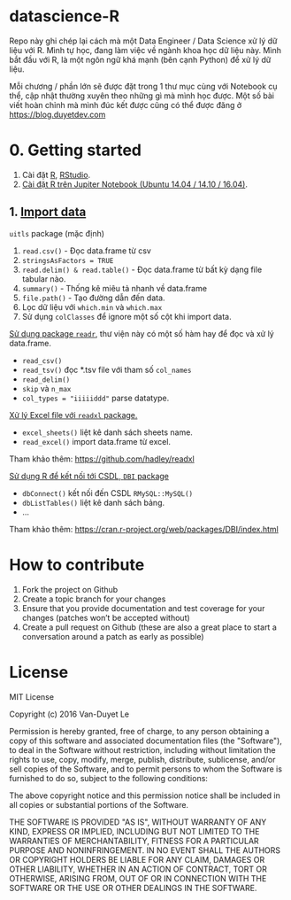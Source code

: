 # datascience-R

Repo này ghi chép lại cách mà một Data Engineer / Data Science xử lý dữ liệu với R. Mình tự học, đang làm việc về ngành khoa học dữ liệu này. Mình bắt đầu với R, là một ngôn ngữ khá mạnh (bên cạnh Python) để xử lý dữ liệu.

Mỗi chương / phần lớn sẽ được đặt trong 1 thư mục cùng với Notebook cụ thể, cập nhật thường xuyên theo những gì mà mình học được. Một số bài viết hoàn chỉnh mà mình đúc kết được cũng có thể được đăng ở https://blog.duyetdev.com 


# 0. Getting started

1. Cài đặt [R](https://www.r-project.org/), [RStudio](https://www.rstudio.com/products/rstudio/download/).
2. [Cài đặt R trên Jupiter Notebook (Ubuntu 14.04 / 14.10 / 16.04)](http://blog.duyetdev.com/2016/11/r-tren-jupiter-notebook-ubuntu-1404.html).

## 1. [Import  data](1-import-data/import-data.ipynb)

`uitls` package (mặc định)

1. `read.csv()` - Đọc data.frame từ csv
2. `stringsAsFactors = TRUE`
3. `read.delim() & read.table()` - Đọc data.frame từ bất kỳ dạng file tabular nào.
4. `summary()` - Thống kê miêu tả nhanh về data.frame
5. `file.path()` - Tạo đường dẫn đến data.
6. Lọc dữ liệu với `which.min` và `which.max`
7. Sử dụng `colClasses` để ignore một số cột khi import data.

[Sử dụng package `readr`](1-import-data/readr-package.ipynb), thư viện này có một số hàm hay để đọc và xử lý data.frame.

* `read_csv()`
* `read_tsv()` đọc *.tsv file với tham số `col_names`
* `read_delim()`
* `skip` và `n_max` 
* `col_types = "iiiiiddd"` parse datatype.

[Xử lý Excel file với `readxl` package.](1-import-data/readxl-package.ipynb)

* `excel_sheets()` liệt kê danh sách sheets name.
* `read_excel()` import data.frame từ excel.

Tham khảo thêm: https://github.com/hadley/readxl

[Sử dụng R để kết nối tới CSDL, `DBI` package](1-import-data/DBI-package.ipynb)

* `dbConnect()` kết nối đến CSDL `RMySQL::MySQL()`
* `dbListTables()` liệt kê danh sách bảng.
* ...

Tham khảo thêm: https://cran.r-project.org/web/packages/DBI/index.html


# How to contribute

1. Fork the project on Github
2. Create a topic branch for your changes
3. Ensure that you provide documentation and test coverage for your changes (patches won’t be accepted without)
4. Create a pull request on Github (these are also a great place to start a conversation around a patch as early as possible)

# License

MIT License

Copyright (c) 2016 Van-Duyet Le

Permission is hereby granted, free of charge, to any person obtaining a copy of this software and associated documentation files (the "Software"), to deal in the Software without restriction, including without limitation the rights to use, copy, modify, merge, publish, distribute, sublicense, and/or sell copies of the Software, and to permit persons to whom the Software is furnished to do so, subject to the following conditions:

The above copyright notice and this permission notice shall be included in all copies or substantial portions of the Software.

THE SOFTWARE IS PROVIDED "AS IS", WITHOUT WARRANTY OF ANY KIND, EXPRESS OR IMPLIED, INCLUDING BUT NOT LIMITED TO THE WARRANTIES OF MERCHANTABILITY, FITNESS FOR A PARTICULAR PURPOSE AND NONINFRINGEMENT. IN NO EVENT SHALL THE AUTHORS OR COPYRIGHT HOLDERS BE LIABLE FOR ANY CLAIM, DAMAGES OR OTHER LIABILITY, WHETHER IN AN ACTION OF CONTRACT, TORT OR OTHERWISE, ARISING FROM, OUT OF OR IN CONNECTION WITH THE SOFTWARE OR THE USE OR OTHER DEALINGS IN THE SOFTWARE.
